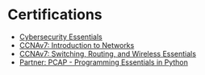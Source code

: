 # Certifications
- [Cybersecurity Essentials](https://shorturl.at/ZNz9C)
- [CCNAv7: Introduction to Networks](https://www.credly.com/badges/7c6df44e-5b0a-4d4f-9cdb-0b45df3c8261/public_url)
- [CCNAv7: Switching, Routing, and Wireless Essentials](https://www.credly.com/badges/2ba3f910-e148-4814-8bc3-73d3ba6954dd/public_url)
- [Partner: PCAP - Programming Essentials in Python](https://shorturl.at/AKHMp)
  
